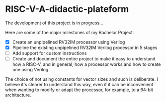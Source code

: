 # RISC-V-A-didactic-plateform

The development of this project is in progress...

Here are some of the major milestones of my Bachelor Project.

- [X] Create an unpipelined RV32IM processor using Verilog
- [X] Pipeline the existing unpipelined RV32IM Verilog processor in 5 stages
- [ ] Add support for custom instructions
- [ ] Create and document the entire project to make it easy to understand how a RISC-V, and in general, 
      how a processor works and how to create one using Verilog
      
The choice of not using constants for vector sizes and such is deliberate. I believe it's clearer to understand this way, 
even if it can be inconvenient when wanting to modify or adapt the processor, for example, to a 64-bit architecture.
